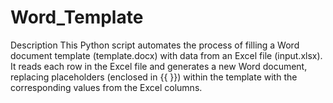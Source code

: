 # Word_Template
Description This Python script automates the process of filling a Word document template (template.docx) with data from an Excel file (input.xlsx). It reads each row in the Excel file and generates a new Word document, replacing placeholders (enclosed in {{ }}) within the template with the corresponding values from the Excel columns.
